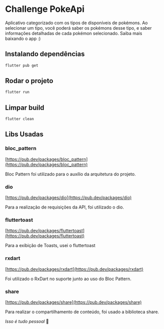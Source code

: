 # Challenge PokeApi

Aplicativo categorizado com os tipos de disponíveis de pokémons. Ao selecionar um tipo, você poderá saber os pokémons desse tipo, e saber informações detalhadas de cada pokémon selecionado. Saiba mais baixando o app :)

## Instalando dependências

```bash
flutter pub get
```

## Rodar o projeto

```bash
flutter run
```
## Limpar build

```bash
flutter clean
```

## Libs Usadas

### bloc_pattern
[https://pub.dev/packages/bloc_pattern](https://pub.dev/packages/bloc_pattern)

Bloc Pattern foi utilizado para o auxílio da arquitetura do projeto.



### dio
[https://pub.dev/packages/dio](https://pub.dev/packages/dio)

Para a realização de requisições da API, foi utilizado o dio.


### fluttertoast
[https://pub.dev/packages/fluttertoast](https://pub.dev/packages/fluttertoast)

Para a exibição de Toasts, usei o fluttertoast



### rxdart
[https://pub.dev/packages/rxdart](https://pub.dev/packages/rxdart)

Foi utilizado o RxDart no suporte junto ao uso do Bloc Pattern.


### share
[https://pub.dev/packages/share](https://pub.dev/packages/share)

Para realizar o compartilhamento de conteúdo, foi usado a biblioteca share.

*Isso é tudo pessoal* :wave: